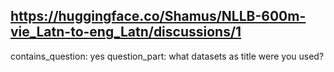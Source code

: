 ## https://huggingface.co/Shamus/NLLB-600m-vie_Latn-to-eng_Latn/discussions/1

contains_question: yes
question_part: what datasets as title were you used?